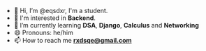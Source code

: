 - 👋 Hi, I’m @eqsdxr, I'm a student.
- 👀 I'm interested in **Backend**.
- 🌱 I’m currently learning **DSA**, **Django**, **Calculus** and **Networking**
- 😄 Pronouns: he/him
- 📫 How to reach me **rxdsqe@gmail.com**

<!---
- 💞️ I’m looking to collaborate on **English practice**
- ⚡ Fun fact: I like to t --->

<!---
eqsdxr/eqsdxr is a ✨ special ✨ repository because its `README.md` (this file) appears on your GitHub profile.
You can click the Preview link to take a look at your changes.
--->

